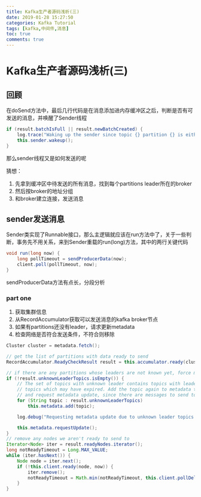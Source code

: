 ```yaml
---
title: Kafka生产者源码浅析(三)
date: 2019-01-28 15:27:50
categories: Kafka Tutorial
tags: [kafka,中间件,消息]
toc: true
comments: true
---
```


# Kafka生产者源码浅析(三)

## 回顾

在doSend方法中，最后几行代码是在消息添加进内存缓冲区之后，判断是否有可发送的消息，并唤醒了Sender线程

```java
if (result.batchIsFull || result.newBatchCreated) {
    log.trace("Waking up the sender since topic {} partition {} is either full or getting a new batch", record.topic(), partition);
    this.sender.wakeup();
}
```

那么sender线程又是如何发送的呢

猜想：

1. 先拿到缓冲区中待发送的所有消息，找到每个partitions leader所在的broker
2. 然后按broker的地址分组
3. 和broker建立连接，发送消息

## sender发送消息

Sender类实现了Runnable接口，那么主逻辑就应该在run方法中了，关于一些判断，事务先不用关系，来到Sender重载的run(long)方法，其中的两行关键代码

```java
void run(long now) {
    long pollTimeout = sendProducerData(now);
    client.poll(pollTimeout, now);
}
```

sendProducerData方法有点长，分段分析

### part one

1. 获取集群信息
2. 从RecordAccumulator获取可以发送消息的kafka broker节点
3. 如果有partitions还没有leader，请求更新metadata
4. 检查网络是否符合发送条件，不符合则移除

```java
Cluster cluster = metadata.fetch();

// get the list of partitions with data ready to send
RecordAccumulator.ReadyCheckResult result = this.accumulator.ready(cluster, now);

// if there are any partitions whose leaders are not known yet, force metadata update
if (!result.unknownLeaderTopics.isEmpty()) {
    // The set of topics with unknown leader contains topics with leader election pending as well as
    // topics which may have expired. Add the topic again to metadata to ensure it is included
    // and request metadata update, since there are messages to send to the topic.
    for (String topic : result.unknownLeaderTopics)
        this.metadata.add(topic);

    log.debug("Requesting metadata update due to unknown leader topics from the batched records: {}", result.unknownLeaderTopics);

    this.metadata.requestUpdate();
}
// remove any nodes we aren't ready to send to
Iterator<Node> iter = result.readyNodes.iterator();
long notReadyTimeout = Long.MAX_VALUE;
while (iter.hasNext()) {
    Node node = iter.next();
    if (!this.client.ready(node, now)) {
        iter.remove();
        notReadyTimeout = Math.min(notReadyTimeout, this.client.pollDelayMs(node, now));
    }
}
```